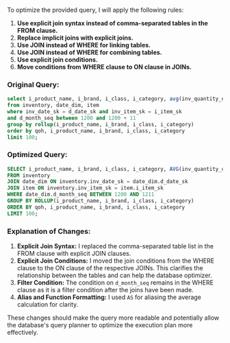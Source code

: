To optimize the provided query, I will apply the following rules:

1. **Use explicit join syntax instead of comma-separated tables in the FROM clause.**
2. **Replace implicit joins with explicit joins.**
3. **Use JOIN instead of WHERE for linking tables.**
4. **Use JOIN instead of WHERE for combining tables.**
5. **Use explicit join conditions.**
6. **Move conditions from WHERE clause to ON clause in JOINs.**

### Original Query:
```sql
select i_product_name, i_brand, i_class, i_category, avg(inv_quantity_on_hand) qoh
from inventory, date_dim, item
where inv_date_sk = d_date_sk and inv_item_sk = i_item_sk
and d_month_seq between 1200 and 1200 + 11
group by rollup(i_product_name, i_brand, i_class, i_category)
order by qoh, i_product_name, i_brand, i_class, i_category
limit 100;
```

### Optimized Query:
```sql
SELECT i_product_name, i_brand, i_class, i_category, AVG(inv_quantity_on_hand) AS qoh
FROM inventory
JOIN date_dim ON inventory.inv_date_sk = date_dim.d_date_sk
JOIN item ON inventory.inv_item_sk = item.i_item_sk
WHERE date_dim.d_month_seq BETWEEN 1200 AND 1211
GROUP BY ROLLUP(i_product_name, i_brand, i_class, i_category)
ORDER BY qoh, i_product_name, i_brand, i_class, i_category
LIMIT 100;
```

### Explanation of Changes:
1. **Explicit Join Syntax:** I replaced the comma-separated table list in the FROM clause with explicit JOIN clauses.
2. **Explicit Join Conditions:** I moved the join conditions from the WHERE clause to the ON clause of the respective JOINs. This clarifies the relationship between the tables and can help the database optimizer.
3. **Filter Condition:** The condition on `d_month_seq` remains in the WHERE clause as it is a filter condition after the joins have been made.
4. **Alias and Function Formatting:** I used `AS` for aliasing the average calculation for clarity.

These changes should make the query more readable and potentially allow the database's query planner to optimize the execution plan more effectively.